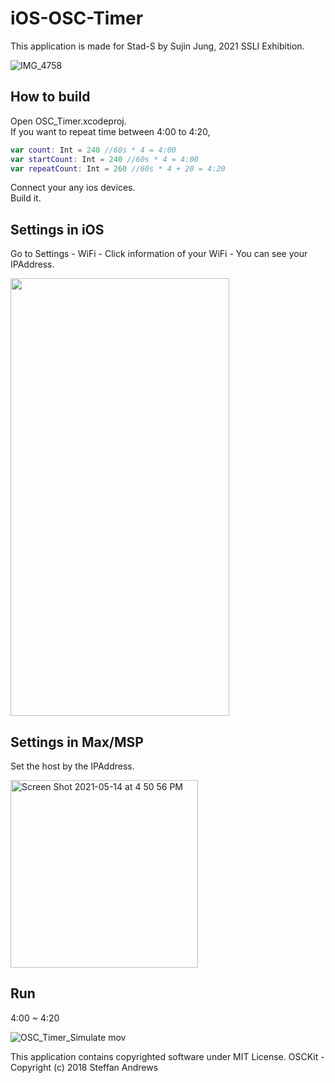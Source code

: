 # iOS-OSC-Timer

This application is made for Stad-S by Sujin Jung, 2021 SSLI Exhibition.

![IMG_4758](https://user-images.githubusercontent.com/79373845/120902937-14ad1b00-c67e-11eb-9534-3f3067a58da4.jpeg)

## How to build

Open OSC_Timer.xcodeproj.    
If you want to repeat time between 4:00 to 4:20,    
```swift
var count: Int = 240 //60s * 4 = 4:00
var startCount: Int = 240 //60s * 4 = 4:00
var repeatCount: Int = 260 //60s * 4 + 20 = 4:20
```
Connect your any ios devices.    
Build it.

## Settings in iOS

Go to Settings - WiFi - Click information of your WiFi - You can see your IPAddress.

<img src="https://user-images.githubusercontent.com/79373845/118238390-6a553400-b4d3-11eb-8ed0-b94d49cd9416.jpg" width = "350" height = "700">

## Settings in Max/MSP

Set the host by the IPAddress.

<img width="300" alt="Screen Shot 2021-05-14 at 4 50 56 PM" src="https://user-images.githubusercontent.com/79373845/118239316-90c79f00-b4d4-11eb-92f2-6a65a90a0d12.png">

## Run
4:00 ~ 4:20

![OSC_Timer_Simulate mov](https://user-images.githubusercontent.com/79373845/118239864-42ff6680-b4d5-11eb-8a7f-f65088a888be.gif)

This application contains copyrighted software under MIT License.
OSCKit - Copyright (c) 2018 Steffan Andrews
